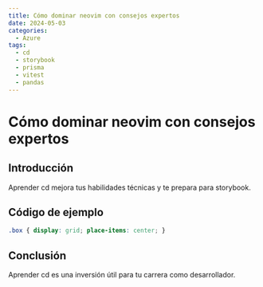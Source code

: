 ```yaml
---
title: Cómo dominar neovim con consejos expertos
date: 2024-05-03
categories:
  - Azure
tags:
  - cd
  - storybook
  - prisma
  - vitest
  - pandas
---
```


# Cómo dominar neovim con consejos expertos

## Introducción

Aprender cd mejora tus habilidades técnicas y te prepara para storybook.

## Código de ejemplo

```css
.box { display: grid; place-items: center; }
```

## Conclusión

Aprender cd es una inversión útil para tu carrera como desarrollador.